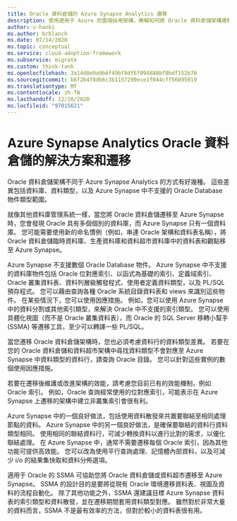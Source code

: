 ```yaml
---
title: Oracle 資料倉儲的 Azure Synapse Analytics 遷移
description: 使用適用于 Azure 的雲端採用架構，瞭解如何將 Oracle 資料倉儲架構遷移至 Azure Synapse Analytics。
author: v-hanki
ms.author: brblanch
ms.date: 07/14/2020
ms.topic: conceptual
ms.service: cloud-adoption-framework
ms.subservice: migrate
ms.custom: think-tank
ms.openlocfilehash: 3a14d0e9a9b6f49bf8df6f094888bf8bdf152b78
ms.sourcegitcommit: b6f2b4f8db6c3b1157299ece1f044cff56895919
ms.translationtype: MT
ms.contentlocale: zh-TW
ms.lasthandoff: 12/10/2020
ms.locfileid: "97015621"
---
```

# <a name="azure-synapse-analytics-solutions-and-migration-for-an-oracle-data-warehouse"></a>Azure Synapse Analytics Oracle 資料倉儲的解決方案和遷移

Oracle 資料倉儲架構不同于 Azure Synapse Analytics 的方式有好幾種。 這些差異包括資料庫、資料類型，以及 Azure Synapse 中不支援的 Oracle Database 物件類型範圍。

就像其他資料庫管理系統一樣，當您將 Oracle 資料倉儲遷移至 Azure Synapse 時，您會發現 Oracle 具有多個個別的資料庫，而 Azure Synapse 只有一個資料庫。 您可能需要使用新的命名慣例（例如，串連 Oracle 架構和資料表名稱），將 Oracle 資料倉儲臨時資料庫、生產資料庫和資料超市資料庫中的資料表和觀點移至 Azure Synapse。

Azure Synapse 不支援數個 Oracle Database 物件。 Azure Synapse 中不支援的資料庫物件包括 Oracle 位對應索引、以函式為基礎的索引、定義域索引、Oracle 叢集資料表、資料列層級觸發程式、使用者定義資料類型，以及 PL/SQL 預存程式。 您可以藉由查詢各種 Oracle 系統目錄資料表和 views 來識別這些物件。 在某些情況下，您可以使用因應措施。 例如，您可以使用 Azure Synapse 中的資料分割或其他索引類型，來解決 Oracle 中不支援的索引類型。 您可以使用具體化視圖（而不是 Oracle 叢集資料表），而 Oracle 的 SQL Server 移轉小幫手 (SSMA) 等遷移工具，至少可以轉譯一些 PL/SQL。

當您遷移 Oracle 資料倉儲架構時，您也必須考慮資料行的資料類型差異。 若要在您的 Oracle 資料倉儲和資料超市架構中尋找資料類型不會對應至 Azure Synapse 中資料類型的資料行，請查詢 Oracle 目錄。 您可以針對這些實例的數個使用因應措施。

若要在遷移後維護或改進架構的效能，請考慮您目前已有的效能機制，例如 Oracle 索引。 例如，Oracle 查詢經常使用的位對應索引，可能表示在 Azure Synapse 上遷移的架構中建立非叢集索引會很有利。

Azure Synapse 中的一個良好做法，包括使用資料散發來共置要聯結至相同處理節點的資料。 Azure Synapse 中的另一個良好做法，是確保要聯結的資料行資料類型相同。 使用相同的聯結資料行，可減少轉換資料以進行比對的需求，以優化聯結處理。 在 Azure Synapse 中，通常不需要遷移每個 Oracle 索引，因為其他功能可提供高效能。 您可以改為使用平行查詢處理、記憶體內部資料，以及可減少 i/o 的結果集快取和資料分佈選項。

適用于 Oracle 的 SSMA 可協助您將 Oracle 資料倉儲或資料超市遷移至 Azure Synapse。 SSMA 的設計目的是要將從現有 Oracle 環境遷移資料表、視圖及資料的流程自動化。 除了其他功能之外，SSMA 還建議目標 Azure Synapse 資料表的索引類型和資料散發，並在遷移期間套用資料類型對應。 雖然對於非常大量的資料而言，SSMA 不是最有效率的方法，但對於較小的資料表很有用。
